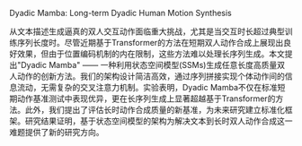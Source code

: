 Dyadic Mamba: Long-term Dyadic Human Motion Synthesis

从文本描述生成逼真的双人交互动作面临重大挑战，尤其是当交互时长超过典型训练序列长度时。尽管近期基于Transformer的方法在短期双人动作合成上展现出良好效果，但由于位置编码机制的内在限制，这些方法难以处理长序列生成。本文提出"Dyadic Mamba" —— 一种利用状态空间模型(SSMs)生成任意长度高质量双人动作的创新方法。我们的架构设计简洁高效，通过序列拼接实现个体动作间的信息流动，无需复杂的交叉注意力机制。实验表明，Dyadic Mamba不仅在标准短期动作基准测试中表现优异，更在长序列生成上显著超越基于Transformer的方法。此外，我们提出了评估长时动作合成质量的新基准，为未来研究建立标准化框架。研究结果证明，基于状态空间模型的架构为解决文本到长时双人动作合成这一难题提供了新的研究方向。

